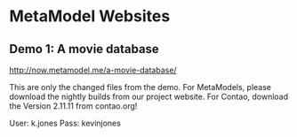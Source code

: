 MetaModel Websites
==================

Demo 1: A movie database
------------------------

http://now.metamodel.me/a-movie-database/

This are only the changed files from the demo. For MetaModels, please download the nightly builds from our project website. For Contao, download the Version 2.11.11 from contao.org!

User: k.jones
Pass: kevinjones